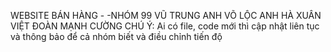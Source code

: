 WEBSITE BÁN HÀNG - -NHÓM 99
VŨ TRUNG ANH
VÕ LỘC ANH
HÀ XUÂN VIỆT
ĐOÀN MẠNH CƯỜNG
CHÚ Ý:
  Ai có file, code mới thì cập nhật liên tục và thông bảo để cả nhóm biết và điều chỉnh tiến độ
